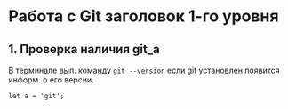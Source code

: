 # Работа с Git заголовок 1-го уровня

## 1. Проверка наличия git_a

В терминале вып. команду `git --version` если git установлен появится информ. о его версии.

```JS
let a = 'git';

```
